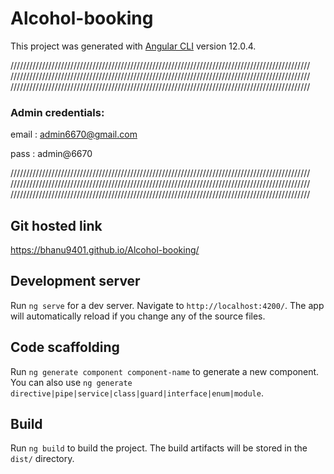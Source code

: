 # Alcohol-booking

This project was generated with [Angular CLI](https://github.com/angular/angular-cli) version 12.0.4.

///////////////////////////////////////////////////////////////////////////////////////////////
///////////////////////////////////////////////////////////////////////////////////////////////
///////////////////////////////////////////////////////////////////////////////////////////////

### Admin credentials: 

email : admin6670@gmail.com

pass  : admin@6670

///////////////////////////////////////////////////////////////////////////////////////////////
///////////////////////////////////////////////////////////////////////////////////////////////
///////////////////////////////////////////////////////////////////////////////////////////////

## Git hosted link

  https://bhanu9401.github.io/Alcohol-booking/

## Development server

Run `ng serve` for a dev server. Navigate to `http://localhost:4200/`. The app will automatically reload if you change any of the source files.

## Code scaffolding

Run `ng generate component component-name` to generate a new component. You can also use `ng generate directive|pipe|service|class|guard|interface|enum|module`.

## Build

Run `ng build` to build the project. The build artifacts will be stored in the `dist/` directory.
